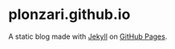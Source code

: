 
# plonzari.github.io

A static blog made with [Jekyll][jekyll] on [GitHub Pages][githubpages].

[jekyll]: http://jekyllrb.com/
[githubpages]: https://pages.github.com/
